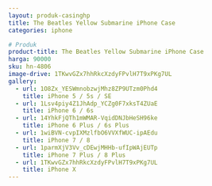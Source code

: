 ```yaml
---
layout: produk-casinghp
title: The Beatles Yellow Submarine iPhone Case
categories: iphone

# Produk
product-title: The Beatles Yellow Submarine iPhone Case
harga: 90000
sku: hn-4806
image-drive: 1TKwvGZx7hhRkcXzdyFPvlH7T9xPKg7UL
gallery:
  - url: 1O8Zx_YESWmnobzwjMhz8ZP9UTzm0Phd4
    title: iPhone 5 / 5s / SE
  - url: 1Lsv4piy4Z1JhAdp_YCZg0F7xksT4ZUaE
    title: iPhone 6 / 6s
  - url: 14YhkFjQTh1mWMAR-VqidDNJbHeSH96ke
    title: iPhone 6 Plus / 6s Plus
  - url: 1wiBVN-cvpIXMzlfbO6VVXfWUC-ipAEdu
    title: iPhone 7 / 8
  - url: 1parmXjV3Vv_cDEwjMHHb-ufIpWAjEUTp
    title: iPhone 7 Plus / 8 Plus
  - url: 1TKwvGZx7hhRkcXzdyFPvlH7T9xPKg7UL
    title: iPhone X
---
```

